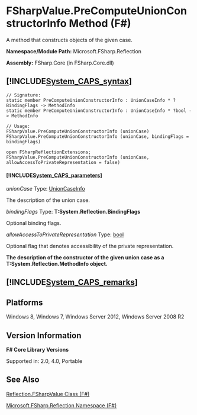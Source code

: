 # FSharpValue.PreComputeUnionConstructorInfo Method (F#)

A method that constructs objects of the given case.

**Namespace/Module Path:** Microsoft.FSharp.Reflection

**Assembly:** FSharp.Core (in FSharp.Core.dll)


## [!INCLUDE[System_CAPS_syntax](//System/Token/System_CAPS_syntax_md.md)]

```
// Signature:
static member PreComputeUnionConstructorInfo : UnionCaseInfo * ?BindingFlags -> MethodInfo
static member PreComputeUnionConstructorInfo : UnionCaseInfo * ?bool -> MethodInfo

// Usage:
FSharpValue.PreComputeUnionConstructorInfo (unionCase)
FSharpValue.PreComputeUnionConstructorInfo (unionCase, bindingFlags = bindingFlags)

open FSharpReflectionExtensions;
FSharpValue.PreComputeUnionConstructorInfo (unionCase, allowAccessToPrivateRepresentation = false)
```

#### [!INCLUDE[System_CAPS_parameters](//System/Token/System_CAPS_parameters_md.md)]
*unionCase*
Type: [UnionCaseInfo](http://msdn.microsoft.com/en-us/library/d97eb038-9521-4e20-89b4-dd0cd92d7221)


The description of the union case.


*bindingFlags*
Type: **T:System.Reflection.BindingFlags**


Optional binding flags.


*allowAccessToPrivateRepresentation*
Type: [bool](http://msdn.microsoft.com/en-us/library/89c0cf9c-49ce-4207-a3be-555851a67dd5)


Optional flag that denotes accessibility of the private representation.



**The description of the constructor of the given union case as a T:System.Reflection.MethodInfo object.**
## [!INCLUDE[System_CAPS_remarks](//System/Token/System_CAPS_remarks_md.md)]

## Platforms
Windows 8, Windows 7, Windows Server 2012, Windows Server 2008 R2


## Version Information
**F# Core Library Versions**

Supported in: 2.0, 4.0, Portable




## See Also
[Reflection.FSharpValue Class &#40;F&#35;&#41;](Reflection.FSharpValue+Class+28%F%2329%.md)

[Microsoft.FSharp.Reflection Namespace &#40;F&#35;&#41;](Microsoft.FSharp.Reflection+Namespace+28%F%2329%.md)


